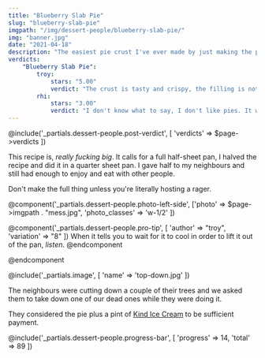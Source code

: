 ```yaml
---
title: "Blueberry Slab Pie"
slug: "blueberry-slab-pie"
imgpath: "/img/dessert-people/blueberry-slab-pie/"
img: "banner.jpg"
date: "2021-04-18"
description: "The easiest pie crust I've ever made by just making the pie in a rectangular pan"
verdicts:
    "Blueberry Slab Pie":
        troy:
            stars: "5.00"
            verdict: "The crust is tasty and crispy, the filling is not-too-sweet and perfectly spiced"
        rhi:
            stars: "3.00"
            verdict: "I don't know what to say, I don't like pies. It was fine, I guess?"
---
```


@include('_partials.dessert-people.post-verdict', [ 'verdicts' => $page->verdicts ])

This recipe is, _really fucking big_. It calls for a full half-sheet pan, I halved the recipe and did
it in a quarter sheet pan. I gave half to my neighbours and still had enough to enjoy and eat with other
people.

Don't make the full thing unless you're literally hosting a rager.

@component('_partials.dessert-people.photo-left-side', ['photo' => $page->imgpath . "mess.jpg", 'photo_classes' => 'w-1/2' ])

@component('_partials.dessert-people.pro-tip', [ 'author' => "troy", 'variation' => "8" ])
When it tells you to wait for it to cool in order to lift it out of the pan, _listen_.
@endcomponent

@endcomponent

@include('_partials.image', [ 'name' => 'top-down.jpg' ])

The neighbours were cutting down a couple of their trees and we asked them to take down one of our
dead ones while they were doing it.

They considered the pie plus a pint of [Kind Ice Cream](https://www.kindicecream.ca/) to be sufficient payment.

<div class="mt-8">
@include('_partials.dessert-people.progress-bar', [ 'progress' => 14, 'total' => 89 ])
</div>
